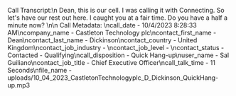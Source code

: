 Call Transcript:\n Dean, this is our cell. I was calling it with Connecting. So let's have our rest out here. I caught you at a fair time. Do you have a half a minute now? \n\n Call Metadata: \ncall_date - 10/4/2023 8:28:33 AM\ncompany_name - Castleton Technology plc\ncontact_first_name - Dean\ncontact_last_name - Dickinson\ncontact_country - United Kingdom\ncontact_job_industry - \ncontact_job_level - \ncontact_status - Contacted - Qualifying\ncall_disposition - Quick Hang-up\nuser_name - Sal Guiliano\ncontact_job_title - Chief Executive Officer\ncall_talk_time - 11 Seconds\nfile_name - uploads/10_04_2023_CastletonTechnologyplc_D_Dickinson_QuickHang-up.mp3
